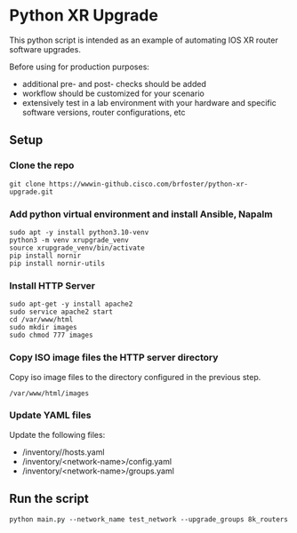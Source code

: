 # Python XR Upgrade
This python script is intended as an example of automating IOS XR router software upgrades.  

Before using for production purposes:
* additional pre- and post- checks should be added
* workflow should be customized for your scenario
* extensively test in a lab environment with your hardware and specific software versions, router configurations, etc

## Setup
### Clone the repo
```commandline
git clone https://wwwin-github.cisco.com/brfoster/python-xr-upgrade.git
```
### Add python virtual environment and install Ansible, Napalm
```
sudo apt -y install python3.10-venv
python3 -m venv xrupgrade_venv
source xrupgrade_venv/bin/activate
pip install nornir
pip install nornir-utils
```
### Install HTTP Server
```commandline
sudo apt-get -y install apache2
sudo service apache2 start
cd /var/www/html
sudo mkdir images
sudo chmod 777 images
```
### Copy ISO image files the HTTP server directory
Copy iso image files to the directory configured in the previous step.

`/var/www/html/images`

### Update YAML files
Update the following files:
* /inventory/<network-name>/hosts.yaml
* /inventory/\<network-name\>/config.yaml
* /inventory/\<network-name\>/groups.yaml
## Run the script
```commandline
python main.py --network_name test_network --upgrade_groups 8k_routers
```